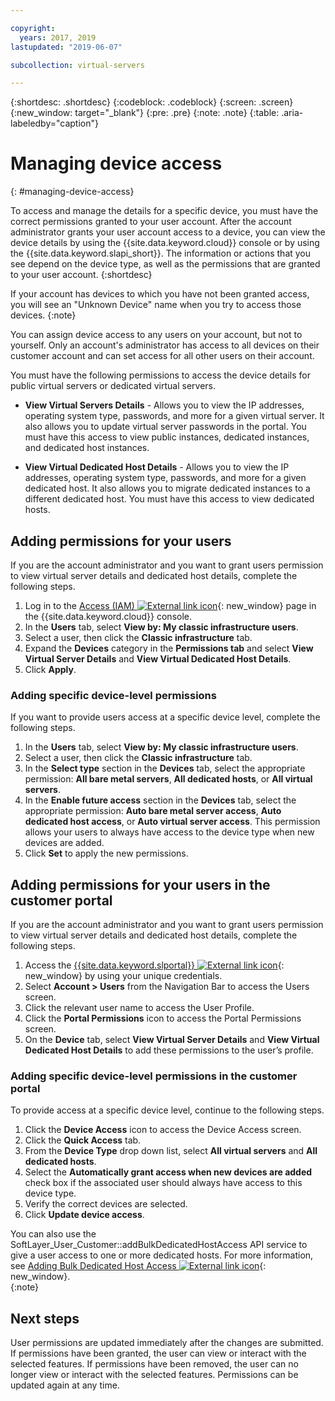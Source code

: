 ```yaml
---

copyright:
  years: 2017, 2019
lastupdated: "2019-06-07"

subcollection: virtual-servers

---
```


{:shortdesc: .shortdesc}
{:codeblock: .codeblock}
{:screen: .screen}
{:new_window: target="_blank"}
{:pre: .pre}
{:note: .note}
{:table: .aria-labeledby="caption"}


# Managing device access
{: #managing-device-access}

To access and manage the details for a specific device, you must have the correct permissions granted to your user account.  After the account administrator grants your user account access to a device, you can view the device details by using the {{site.data.keyword.cloud}} console or by using the {{site.data.keyword.slapi_short}}. The information or actions that you see depend on the device type, as well as the permissions that are granted to your user account.
{:shortdesc}

If your account has devices to which you have not been granted access, you will see an "Unknown Device" name when you try to access those devices.
{:note}

You can assign device access to any users on your account, but not to yourself. Only an account's administrator has access to all devices on their customer account and can set access for all other users on their account. 

You must have the following permissions to access the device details for public virtual servers or dedicated virtual servers.

* **View Virtual Servers Details** - Allows you to view the IP addresses, operating system type, passwords, and more for a given virtual server.  It also allows you to update virtual server passwords in the portal. You must have this access to view public instances, dedicated instances, and dedicated host instances.

* **View Virtual Dedicated Host Details** - Allows you to view the IP addresses, operating system type, passwords, and more for a given dedicated host.  It also allows you to migrate dedicated instances to a different dedicated host. You must have this access to view dedicated hosts.


## Adding permissions for your users
If you are the account administrator and you want to grant users permission to view virtual server details and dedicated host details, complete the following steps.

1. Log in to the [Access (IAM) ![External link icon](../icons/launch-glyph.svg "External link icon")](https://cloud.ibm.com/iam#/users){: new_window} page in the {{site.data.keyword.cloud}} console. 
2. In the **Users** tab, select **View by: My classic infrastructure users**.
3. Select a user, then click the **Classic infrastructure** tab.
4. Expand the **Devices** category in the **Permissions tab** and select **View Virtual Server Details** and **View Virtual Dedicated Host Details**.
5. Click **Apply**.

### Adding specific device-level permissions
If you want to provide users access at a specific device level, complete the following steps.

1. In the **Users** tab, select **View by: My classic infrastructure users**. 
2. Select a user, then click the **Classic infrastructure** tab.
3. In the **Select type** section in the **Devices** tab, select the appropriate permission: **All bare metal servers**, **All dedicated hosts**, or **All virtual servers**. 
4. In the **Enable future access** section in the **Devices** tab, select the appropriate permission: **Auto bare metal server access**, **Auto dedicated host access**, or **Auto virtual server access**. This permission allows your users to always have access to the device type when new devices are added.
5. Click **Set** to apply the new permissions.

## Adding permissions for your users in the customer portal
If you are the account administrator and you want to grant users permission to view virtual server details and dedicated host details, complete the following steps.

1. Access the [{{site.data.keyword.slportal}} ![External link icon](../icons/launch-glyph.svg "External link icon")](https://control.softlayer.com/){: new_window} by using your unique credentials.
2. Select **Account > Users** from the Navigation Bar to access the Users screen.
3. Click the relevant user name to access the User Profile.
4. Click the **Portal Permissions** icon to access the Portal Permissions screen.
5. On the **Device** tab, select **View Virtual Server Details** and **View Virtual Dedicated Host Details** to add these permissions to the user’s profile.

### Adding specific device-level permissions in the customer portal
To provide access at a specific device level, continue to the following steps.

1. Click the **Device Access** icon to access the Device Access screen.
2. Click the **Quick Access** tab. 
3. From the **Device Type** drop down list, select **All virtual servers** and **All dedicated hosts**.
4. Select the **Automatically grant access when new devices are added** check box if the associated user should always have access to this device type.
5. Verify the correct devices are selected.
6. Click **Update device access**.

You can also use the SoftLayer_User_Customer::addBulkDedicatedHostAccess API service to give a user access to one or more dedicated hosts. For more information, see [Adding Bulk Dedicated Host Access ![External link icon](../icons/launch-glyph.svg "External link icon")](https://softlayer.github.io/reference/services/SoftLayer_User_Customer/addBulkDedicatedHostAccess/){: new_window}.  
{:note}

## Next steps
User permissions are updated immediately after the changes are submitted. If permissions have been granted, the user can view or interact with the selected features. If permissions have been removed, the user can no longer view or interact with the selected features. Permissions can be updated again at any time.

